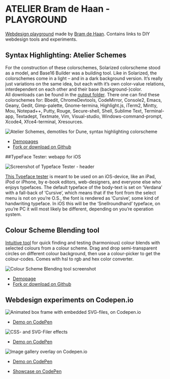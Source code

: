 ATELIER Bram de Haan - PLAYGROUND
=================================

[Webdesign playground](http://atelierbram.github.io "User organization page of Bram de Haan on Github") made by [Bram de Haan](http://atelierbramdehaan.nl "Atelier Bram de Haan - 2D Design"). 
Contains links to DIY webdesign tools and experiments. 

## Syntax Highlighting: Atelier Schemes

For the construction of these colorschemes, Solarized colorscheme stood as a model, and Base16 Builder was a building tool. Like in Solarized, the colorschemes come in a light – and in a dark background version. It’s really just variations on the same idea, but each with it’s own color-value relations, interdependent on each other and their base (background-)color.   
All downloads can be found in the [output folder](https://github.com/atelierbram/syntax-highlighting/tree/master/atelier-schemes/output). There one can find these colorschemes for: Bbedit, ChromeDevtools, CodeMirror, Console2, Emacs, Geany, Gedit, Gimp-palette, Gnome-termina, Highlight.js, iTerm2, Mintty, Mou, Notepad++, Putty, Rouge, Secure-shell, Shell, Sublime Text, Terminal-app, Textadept, Textmate, Vim, Visual-studio, Windows-command-prompt, Xcode4, Xfce4-terminal, Xresources.

![Atelier Schemes, demotiles for Dune, syntax highlighting colorscheme](https://lh4.googleusercontent.com/-GjdvoVk1lVk/Ug50Ah7rUVI/AAAAAAAAAkw/vCO9AlKlKk4/s800/atelierschemes-demotiles_400x400.png)

* [Demopages](http://atelierbram.github.io/syntax-highlighting/atelier-schemes)
* [Fork or download on Github](https://github.com/atelierbram/syntax-highlighting) 

##TypeFace Tester: webapp for iOS

![Screenshot of Typeface Tester - header](https://lh4.googleusercontent.com/-Iuv5-RC1zC4/UIRzD1SI-MI/AAAAAAAAAM8/Y8SmIBTQR38/s800/TT-screenshot-AmericanTypewriter-400x400.png)

[This Typeface tester](http://atelierbram.github.com/typeface-tester) is meant to be used on an iOS-device, like an iPad, iPod or iPhone, by e-book editors, web-designers, and everyone else who enjoys typefaces. The default typeface of the body-text is set on ‘Verdana’ with a fall-back of ‘Cursive’, which means that if the font from the select menu is not on you’re O.S., the font is rendered as ‘Cursive’, some kind of handwriting typeface. In iOS this will be the ‘Snellroundhand’ typeface, on you’re PC it will most likely be different, depending on you’re operation system.

## Colour Scheme Blending tool

[Intuitive tool](http://atelierbram.github.io/Colour-Scheme-Blending) for quick finding and testing (harmonious) colour blends with selected colours from a colour scheme. Drag and drop semi-transparent circles on different colour background, then use a colour-picker to get the colour-codes. Comes with hsl to rgb and hex color converter.

![Colour Scheme Blending tool screenshot](https://lh3.googleusercontent.com/-hxq9VDpdrKE/UYYS5pXu_RI/AAAAAAAAAZ8/8ig6cw7E71o/s800/ColourSchemeBlending-screenshot-400x400.png)

* [Demopage](http://atelierbram.github.io/Colour-Scheme-Blending) 
* [Fork or download on Github](https://github.com/atelierbram/Colour-Scheme-Blending)

## Webdesign experiments on Codepen.io

![Animated box frame with embedded SVG-files, on Codepen.io](https://lh4.googleusercontent.com/-AnMN69f_4Ls/UVIzBtc3ymI/AAAAAAAAAYk/m1_btx4edmQ/s800/animated-boxframe-400x400.jpg)

* [Demo on CodePen](http://cdpn.io/cpmnD) 

![CSS- and SVG-Filer effects](https://lh6.googleusercontent.com/-8k_CoZGietw/UVIzEgWVrII/AAAAAAAAAYk/zdykGzDKg3U/s800/filter-burano-screenshot-400x400.jpg)

* [Demo on CodePen](http://cdpn.io/dLlzK)

![Image gallery overlay on Codepen.io](https://lh5.googleusercontent.com/-orMNPEegcHo/UVIzGq5sbJI/AAAAAAAAAYk/3XPR6KblNGI/s800/image-gallery-overlay-400x400.jpg)

* [Demo on CodePen](http://cdpn.io/puwLy)

* [Showcase on CodePen](http://codepen.io/atelierbram/showcase)

